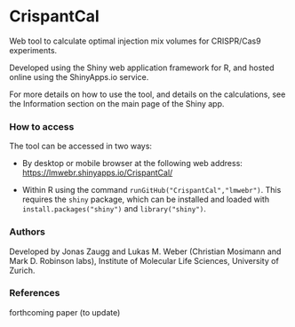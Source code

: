 CrispantCal
===========

Web tool to calculate optimal injection mix volumes for CRISPR/Cas9 experiments.

Developed using the Shiny web application framework for R, and hosted online using the ShinyApps.io service.

For more details on how to use the tool, and details on the calculations, see the Information section on the main page of the Shiny app.


### How to access

The tool can be accessed in two ways:

* By desktop or mobile browser at the following web address: https://lmwebr.shinyapps.io/CrispantCal/

* Within R using the command `runGitHub("CrispantCal","lmwebr")`. This requires the `shiny` package, which can be installed and loaded with `install.packages("shiny")` and `library("shiny")`.


### Authors

Developed by Jonas Zaugg and Lukas M. Weber (Christian Mosimann and Mark D. Robinson labs), Institute of Molecular Life Sciences, University of Zurich.


### References

forthcoming paper (to update)

